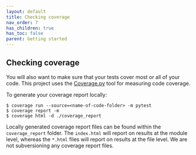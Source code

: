 ```yaml
---
layout: default
title: Checking coverage
nav_order: 7
has_children: true
has_toc: false
parent: Getting started
---
```

Checking coverage
-----------------
You will also want to make sure that your tests cover most or all of your code. This project uses the [Coverage.py](https://coverage.readthedocs.io/en/v4.5.x/) tool for measuring code coverage.

To generate your coverage report locally:
```
$ coverage run --source=<name-of-code-folder> -m pytest
$ coverage report -m
$ coverage html -d ./coverage_report
```
Locally generated coverage report files can be found within the `coverage_report` folder. The `index.html` will report on results at the module level, whereas the `*.html` files will report on results at the file level. We are not subversioning any coverage report files.